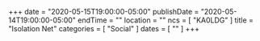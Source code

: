 +++
date = "2020-05-15T19:00:00-05:00"
publishDate = "2020-05-14T19:00:00-05:00"
endTime = ""
location = ""
ncs = [ "KA0LDG" ]
title = "Isolation Net"
categories = [ "Social" ]
dates = [ "" ]
+++
